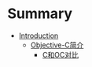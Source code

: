 # Summary

* [Introduction](README.md)
   * [Objective-C简介](objective-c_descriptionmd.md)
       * [C和OC对比](oc_contrasted_with_cmd.md)

